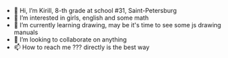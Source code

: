 - 👋 Hi, I’m Kirill, 8-th grade at school #31, Saint-Petersburg
- 👀 I’m interested in girls, english and some math
- 🌱 I’m currently learning drawing, may be it's time to see some js drawing manuals
- 💞️ I’m looking to collaborate on anything
- 📫 How to reach me ??? directly is the best way

<!---
starkovk/starkovk is a ✨ special ✨ repository because its `README.md` (this file) appears on your GitHub profile.
You can click the Preview link to take a look at your changes.
--->
